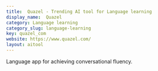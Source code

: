 ```yaml
---
title:  Quazel - Trending AI tool for Language learning
display_name:  Quazel
category: Language learning
category_slug: language-learning
key: quazel_com
website: https://www.quazel.com/
layout: aitool
---
```


Language app for achieving conversational fluency.

